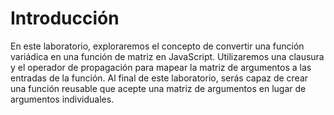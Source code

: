 # Introducción

En este laboratorio, exploraremos el concepto de convertir una función variádica en una función de matriz en JavaScript. Utilizaremos una clausura y el operador de propagación para mapear la matriz de argumentos a las entradas de la función. Al final de este laboratorio, serás capaz de crear una función reusable que acepte una matriz de argumentos en lugar de argumentos individuales.
